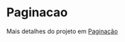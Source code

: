 # Paginacao

Mais detalhes do projeto em [Paginação](https://github.com/ArimateiaFilho/Paginacao/blob/main/Paginação.pdf)
